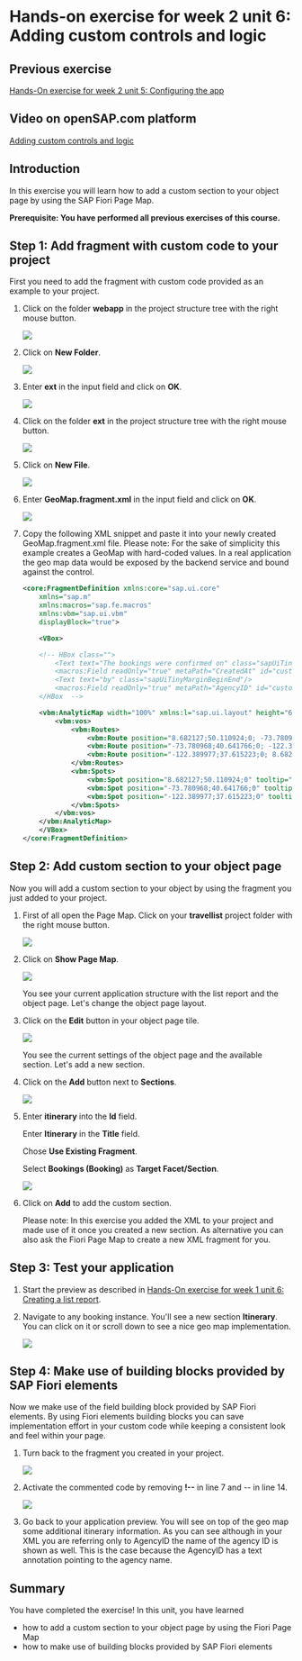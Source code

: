 # Hands-on exercise for week 2 unit 6:<br/>Adding custom controls and logic


## Previous exercise
[Hands-On exercise for week 2 unit 5: Configuring the app](unit5.md)

## Video on openSAP.com platform
[Adding custom controls and logic](https://open.sap.com/courses/fiori-ea1/items/2563cqMfba0zSDqESppAdO)

## Introduction

In this exercise you will learn how to add a custom section to your object page by using the SAP Fiori Page Map.

**Prerequisite: You have performed all previous exercises of this course.**

## Step 1: Add fragment with custom code to your project

First you need to add the fragment with custom code provided as an example to your project.

1. Click on the folder **webapp** in the project structure tree with the right mouse button.

   ![](images/unit6/img_0.png)


2. Click on **New Folder**.

   ![](images/unit6/img_000.png)


3. Enter **ext** in the input field and click on **OK**.

   ![](images/unit6/img_002.png)


4. Click on the folder **ext** in the project structure tree with the right mouse button.

   ![](images/unit6/img_003.png)


5. Click on **New File**.

   ![](images/unit6/img_004.png)


6. Enter **GeoMap.fragment.xml** in the input field and click on **OK**.

   ![](images/unit6/img_006.png)


7. Copy the following XML snippet and paste it into your newly created GeoMap.fragment.xml file. Please note: For the sake of simplicity this example creates a GeoMap with hard-coded values. In a real application the geo map data would be exposed by the backend service and bound against the control.
   ```xml
   <core:FragmentDefinition xmlns:core="sap.ui.core"
       xmlns="sap.m"
       xmlns:macros="sap.fe.macros"
       xmlns:vbm="sap.ui.vbm"
       displayBlock="true">

       <VBox>

       <!-- HBox class="">
           <Text text="The bookings were confirmed on" class="sapUiTinyMarginEnd"/>
           <macros:Field readOnly="true" metaPath="CreatedAt" id="custom-flightdate"/>
           <Text text="by" class="sapUiTinyMarginBeginEnd"/>
           <macros:Field readOnly="true" metaPath="AgencyID" id="custom-airline"/>  
       </HBox  -->

       <vbm:AnalyticMap width="100%" xmlns:l="sap.ui.layout" height="600px" initialPosition="-47.48339103742949; 48.70365903454684;0" initialZoom="2" class="sapUiMediumMarginTop">
           <vbm:vos>
               <vbm:Routes>
                   <vbm:Route position="8.682127;50.110924;0; -73.780968;40.641766;0" color="rgb(204,0,0)" colorBorder="rgb(255,255,255)" linewidth="3" routetype="Geodesic" />
                   <vbm:Route position="-73.780968;40.641766;0; -122.389977;37.615223;0" color="rgb(255,128,0)" colorBorder="rgb(255,255,255)" linewidth="3" routetype="Geodesic" />
                   <vbm:Route position="-122.389977;37.615223;0; 8.682127;50.110924;0" color="rgb(0,153,76)" colorBorder="rgb(255,255,255)" linewidth="3" routetype="Geodesic" />
               </vbm:Routes>
               <vbm:Spots>
                   <vbm:Spot position="8.682127;50.110924;0" tooltip="Frankfurt am Main (FRA)" labelType="Default" labelText="Frankfurt am Main (FRA)" labelPos="5" />
                   <vbm:Spot position="-73.780968;40.641766;0" tooltip="New York (JFK)" labelType="Default" labelText="New York (JFK)" labelPos="5" />
                   <vbm:Spot position="-122.389977;37.615223;0" tooltip="San Francisco (SFO)" labelType="Default" labelText="San Francisco (SFO)" labelPos="5" />
               </vbm:Spots>
           </vbm:vos>
       </vbm:AnalyticMap>
       </VBox>
   </core:FragmentDefinition>
   ```

## Step 2: Add custom section to your object page

Now you will add a custom section to your object by using the fragment you just added to your project.

1. First of all open the Page Map. Click on your **travellist** project folder with the right mouse button.

   ![](images/unit6/img_012.png)


2. Click on **Show Page Map**.

   ![](images/unit6/img_013.png)

   You see your current application structure with the list report and the object page. Let's change the object page layout.


3. Click on the **Edit** button in your object page tile.

   ![](images/unit6/img_014.png)

   You see the current settings of the object page and the available section. Let's add a new section.


4. Click on the **Add** button next to **Sections**. 

   ![](images/unit6/img_015.png)


5. Enter **itinerary**  into the **Id** field.
   
   Enter  **Itinerary**  in the **Title** field.

   Chose **Use Existing Fragment**.

   Select **Bookings (Booking)** as **Target Facet/Section**.

   ![](images/unit6/img_021.png)


6. Click on **Add** to add the custom section.

   Please note: In this exercise you added the XML to your project and made use of it once you created a new section. As alternative you can also ask the Fiori Page Map to create a new XML fragment for you.

## Step 3: Test your application

1. Start the preview  as described in [Hands-On exercise for week 1 unit 6: Creating a list report](../week1/unit6.md). 


2. Navigate to any booking instance. You'll see a new section **Itinerary**. You can click on it or scroll down to see a nice geo map implementation.

   ![](images/unit6/img_022.png)


## Step 4: Make use of building blocks provided by SAP Fiori elements

Now we make use of the field building block provided by SAP Fiori elements.
By using Fiori elements building blocks you can save implementation effort in your custom code while keeping a consistent look and feel within your page.

1. Turn back to the fragment you created in your project.

   ![](images/unit6/img_023.png)


2. Activate the commented code by removing **!--** in line 7 and *--* in line 14.

   ![](images/unit6/img_025.png)

   
3. Go back to your application preview. You will see on top of the geo map some additional itinerary information. As you can see although in your XML you are referring only to AgencyID the name of the agency ID is shown as well. This is the case because the AgencyID has a text annotation pointing to the agency name.
    

## Summary
You have completed the exercise!
In this unit, you have learned 
- how to add a custom section to your object page by using the Fiori Page Map
- how to make use of building blocks provided by SAP Fiori elements

